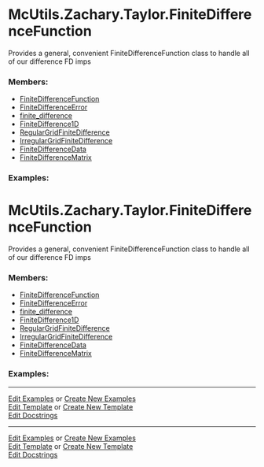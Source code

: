# <a id="McUtils.Zachary.Taylor.FiniteDifferenceFunction">McUtils.Zachary.Taylor.FiniteDifferenceFunction</a>
    
Provides a general, convenient FiniteDifferenceFunction class to handle all of our difference FD imps

### Members:

  - [FiniteDifferenceFunction](FiniteDifferenceFunction/FiniteDifferenceFunction.md)
  - [FiniteDifferenceError](FiniteDifferenceFunction/FiniteDifferenceError.md)
  - [finite_difference](FiniteDifferenceFunction/finite_difference.md)
  - [FiniteDifference1D](FiniteDifferenceFunction/FiniteDifference1D.md)
  - [RegularGridFiniteDifference](FiniteDifferenceFunction/RegularGridFiniteDifference.md)
  - [IrregularGridFiniteDifference](FiniteDifferenceFunction/IrregularGridFiniteDifference.md)
  - [FiniteDifferenceData](FiniteDifferenceFunction/FiniteDifferenceData.md)
  - [FiniteDifferenceMatrix](FiniteDifferenceFunction/FiniteDifferenceMatrix.md)

### Examples:

# <a id="McUtils.Zachary.Taylor.FiniteDifferenceFunction">McUtils.Zachary.Taylor.FiniteDifferenceFunction</a>
    
Provides a general, convenient FiniteDifferenceFunction class to handle all of our difference FD imps

### Members:

  - [FiniteDifferenceFunction](FiniteDifferenceFunction/FiniteDifferenceFunction.md)
  - [FiniteDifferenceError](FiniteDifferenceFunction/FiniteDifferenceError.md)
  - [finite_difference](FiniteDifferenceFunction/finite_difference.md)
  - [FiniteDifference1D](FiniteDifferenceFunction/FiniteDifference1D.md)
  - [RegularGridFiniteDifference](FiniteDifferenceFunction/RegularGridFiniteDifference.md)
  - [IrregularGridFiniteDifference](FiniteDifferenceFunction/IrregularGridFiniteDifference.md)
  - [FiniteDifferenceData](FiniteDifferenceFunction/FiniteDifferenceData.md)
  - [FiniteDifferenceMatrix](FiniteDifferenceFunction/FiniteDifferenceMatrix.md)

### Examples:



___

[Edit Examples](https://github.com/McCoyGroup/References/edit/gh-pages/Documentation/examples/McUtils/Zachary/Taylor/FiniteDifferenceFunction.md) or 
[Create New Examples](https://github.com/McCoyGroup/References/new/gh-pages/?filename=Documentation/examples/McUtils/Zachary/Taylor/FiniteDifferenceFunction.md) <br/>
[Edit Template](https://github.com/McCoyGroup/References/edit/gh-pages/Documentation/templates/McUtils/Zachary/Taylor/FiniteDifferenceFunction.md) or 
[Create New Template](https://github.com/McCoyGroup/References/new/gh-pages/?filename=Documentation/templates/McUtils/Zachary/Taylor/FiniteDifferenceFunction.md) <br/>
[Edit Docstrings](https://github.com/McCoyGroup/McUtils/edit/master/Zachary/Taylor/FiniteDifferenceFunction/__init__.py?message=Update%20Docs)

___

[Edit Examples](https://github.com/McCoyGroup/References/edit/gh-pages/Documentation/examples/McUtils/Zachary/Taylor/FiniteDifferenceFunction.md) or 
[Create New Examples](https://github.com/McCoyGroup/References/new/gh-pages/?filename=Documentation/examples/McUtils/Zachary/Taylor/FiniteDifferenceFunction.md) <br/>
[Edit Template](https://github.com/McCoyGroup/References/edit/gh-pages/Documentation/templates/McUtils/Zachary/Taylor/FiniteDifferenceFunction.md) or 
[Create New Template](https://github.com/McCoyGroup/References/new/gh-pages/?filename=Documentation/templates/McUtils/Zachary/Taylor/FiniteDifferenceFunction.md) <br/>
[Edit Docstrings](https://github.com/McCoyGroup/McUtils/edit/master/Zachary/Taylor/FiniteDifferenceFunction/__init__.py?message=Update%20Docs)
